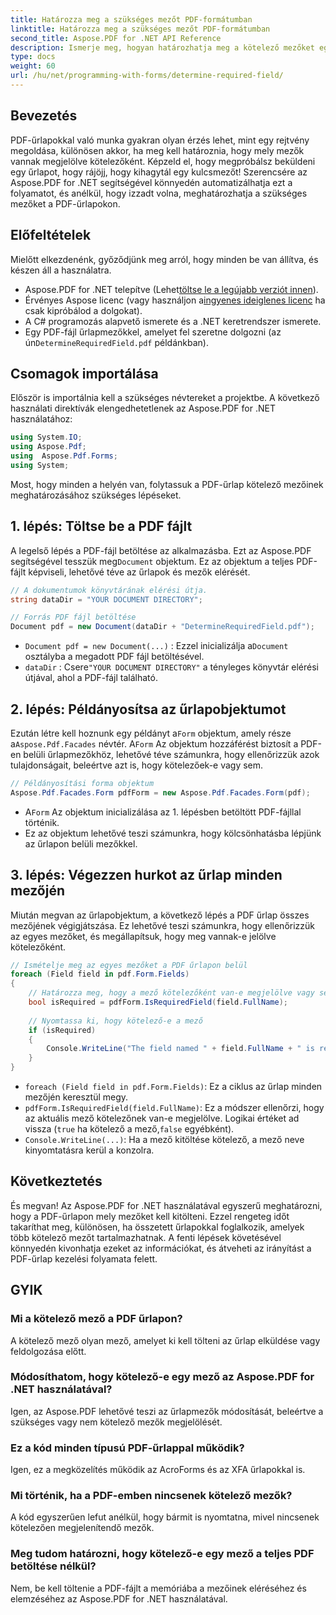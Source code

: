```yaml
---
title: Határozza meg a szükséges mezőt PDF-formátumban
linktitle: Határozza meg a szükséges mezőt PDF-formátumban
second_title: Aspose.PDF for .NET API Reference
description: Ismerje meg, hogyan határozhatja meg a kötelező mezőket egy PDF-űrlapon az Aspose.PDF for .NET használatával. Részletes útmutatónk leegyszerűsíti az űrlapkezelést és javítja a PDF-automatizálási munkafolyamatot.
type: docs
weight: 60
url: /hu/net/programming-with-forms/determine-required-field/
---
```

## Bevezetés

PDF-űrlapokkal való munka gyakran olyan érzés lehet, mint egy rejtvény megoldása, különösen akkor, ha meg kell határoznia, hogy mely mezők vannak megjelölve kötelezőként. Képzeld el, hogy megpróbálsz beküldeni egy űrlapot, hogy rájöjj, hogy kihagytál egy kulcsmezőt! Szerencsére az Aspose.PDF for .NET segítségével könnyedén automatizálhatja ezt a folyamatot, és anélkül, hogy izzadt volna, meghatározhatja a szükséges mezőket a PDF-űrlapokon. 

## Előfeltételek

Mielőtt elkezdenénk, győződjünk meg arról, hogy minden be van állítva, és készen áll a használatra.

-  Aspose.PDF for .NET telepítve (Lehet[töltse le a legújabb verziót innen](https://releases.aspose.com/pdf/net/)).
-  Érvényes Aspose licenc (vagy használjon a[ingyenes ideiglenes licenc](https://purchase.aspose.com/temporary-license/) ha csak kipróbálod a dolgokat).
- A C# programozás alapvető ismerete és a .NET keretrendszer ismerete.
-  Egy PDF-fájl űrlapmezőkkel, amelyet fel szeretne dolgozni (az ún`DetermineRequiredField.pdf` példánkban).

## Csomagok importálása

Először is importálnia kell a szükséges névtereket a projektbe. A következő használati direktívák elengedhetetlenek az Aspose.PDF for .NET használatához:

```csharp
using System.IO;
using Aspose.Pdf;
using  Aspose.Pdf.Forms;
using System;
```

Most, hogy minden a helyén van, folytassuk a PDF-űrlap kötelező mezőinek meghatározásához szükséges lépéseket.

## 1. lépés: Töltse be a PDF fájlt

 A legelső lépés a PDF-fájl betöltése az alkalmazásba. Ezt az Aspose.PDF segítségével tesszük meg`Document` objektum. Ez az objektum a teljes PDF-fájlt képviseli, lehetővé téve az űrlapok és mezők elérését.

```csharp
// A dokumentumok könyvtárának elérési útja.
string dataDir = "YOUR DOCUMENT DIRECTORY";

// Forrás PDF fájl betöltése
Document pdf = new Document(dataDir + "DetermineRequiredField.pdf");
```

- `Document pdf = new Document(...)` : Ezzel inicializálja a`Document` osztályba a megadott PDF fájl betöltésével.
- `dataDir` : Csere`"YOUR DOCUMENT DIRECTORY"` a tényleges könyvtár elérési útjával, ahol a PDF-fájl található.

## 2. lépés: Példányosítsa az űrlapobjektumot

 Ezután létre kell hoznunk egy példányt a`Form` objektum, amely része a`Aspose.Pdf.Facades` névtér. A`Form` Az objektum hozzáférést biztosít a PDF-en belüli űrlapmezőkhöz, lehetővé téve számunkra, hogy ellenőrizzük azok tulajdonságait, beleértve azt is, hogy kötelezőek-e vagy sem.

```csharp
// Példányosítási forma objektum
Aspose.Pdf.Facades.Form pdfForm = new Aspose.Pdf.Facades.Form(pdf);
```

-  A`Form` Az objektum inicializálása az 1. lépésben betöltött PDF-fájllal történik.
- Ez az objektum lehetővé teszi számunkra, hogy kölcsönhatásba lépjünk az űrlapon belüli mezőkkel.

## 3. lépés: Végezzen hurkot az űrlap minden mezőjén

Miután megvan az űrlapobjektum, a következő lépés a PDF űrlap összes mezőjének végigjátszása. Ez lehetővé teszi számunkra, hogy ellenőrizzük az egyes mezőket, és megállapítsuk, hogy meg vannak-e jelölve kötelezőként.

```csharp
// Ismételje meg az egyes mezőket a PDF űrlapon belül
foreach (Field field in pdf.Form.Fields)
{
    // Határozza meg, hogy a mező kötelezőként van-e megjelölve vagy sem
    bool isRequired = pdfForm.IsRequiredField(field.FullName);
    
    // Nyomtassa ki, hogy kötelező-e a mező
    if (isRequired)
    {
        Console.WriteLine("The field named " + field.FullName + " is required");
    }
}
```

- `foreach (Field field in pdf.Form.Fields)`: Ez a ciklus az űrlap minden mezőjén keresztül megy.
- `pdfForm.IsRequiredField(field.FullName)`: Ez a módszer ellenőrzi, hogy az aktuális mező kötelezőnek van-e megjelölve. Logikai értéket ad vissza (`true` ha kötelező a mező,`false` egyébként).
- `Console.WriteLine(...)`: Ha a mező kitöltése kötelező, a mező neve kinyomtatásra kerül a konzolra.

## Következtetés

És megvan! Az Aspose.PDF for .NET használatával egyszerű meghatározni, hogy a PDF-űrlapon mely mezőket kell kitölteni. Ezzel rengeteg időt takaríthat meg, különösen, ha összetett űrlapokkal foglalkozik, amelyek több kötelező mezőt tartalmazhatnak. A fenti lépések követésével könnyedén kivonhatja ezeket az információkat, és átveheti az irányítást a PDF-űrlap kezelési folyamata felett.

## GYIK

### Mi a kötelező mező a PDF űrlapon?
A kötelező mező olyan mező, amelyet ki kell tölteni az űrlap elküldése vagy feldolgozása előtt.

### Módosíthatom, hogy kötelező-e egy mező az Aspose.PDF for .NET használatával?
Igen, az Aspose.PDF lehetővé teszi az űrlapmezők módosítását, beleértve a szükséges vagy nem kötelező mezők megjelölését.

### Ez a kód minden típusú PDF-űrlappal működik?
Igen, ez a megközelítés működik az AcroForms és az XFA űrlapokkal is.

### Mi történik, ha a PDF-emben nincsenek kötelező mezők?
A kód egyszerűen lefut anélkül, hogy bármit is nyomtatna, mivel nincsenek kötelezően megjelenítendő mezők.

### Meg tudom határozni, hogy kötelező-e egy mező a teljes PDF betöltése nélkül?
Nem, be kell töltenie a PDF-fájlt a memóriába a mezőinek eléréséhez és elemzéséhez az Aspose.PDF for .NET használatával.